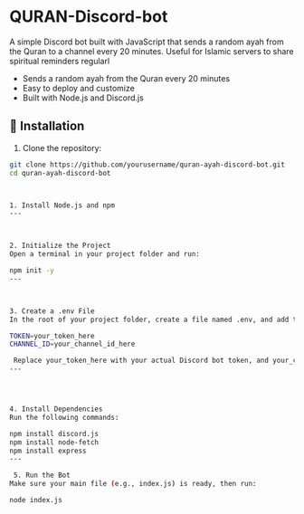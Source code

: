# QURAN-Discord-bot
A simple Discord bot built with JavaScript that sends a random ayah from the Quran to a channel every 20 minutes. Useful for Islamic servers to share spiritual reminders regularl


- Sends a random ayah from the Quran every 20 minutes
- Easy to deploy and customize
- Built with Node.js and Discord.js

## 🔧 Installation

1. Clone the repository:

```bash
git clone https://github.com/yourusername/quran-ayah-discord-bot.git
cd quran-ayah-discord-bot



1. Install Node.js and npm
---



2. Initialize the Project
Open a terminal in your project folder and run:

npm init -y
---



3. Create a .env File
In the root of your project folder, create a file named .env, and add the following:

TOKEN=your_token_here
CHANNEL_ID=your_channel_id_here

 Replace your_token_here with your actual Discord bot token, and your_channel_id_here with the ID of the channel where the bot should send messages.
---




4. Install Dependencies
Run the following commands:

npm install discord.js
npm install node-fetch
npm install express
---

 5. Run the Bot
Make sure your main file (e.g., index.js) is ready, then run:

node index.js
